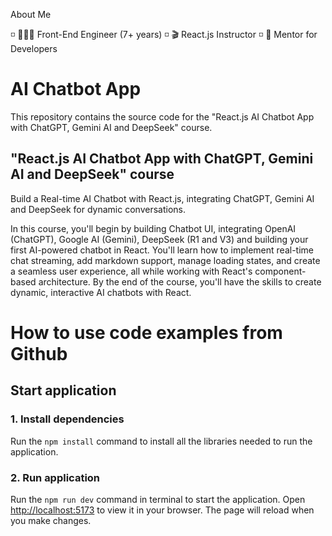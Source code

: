 About Me 

◽️ 👨🏻‍💻 Front-End Engineer (7+ years) ◽️ 🎬 React.js Instructor ◽️ 🎯 Mentor for Developers


# AI Chatbot App

This repository contains the source code for the "React.js AI Chatbot App with ChatGPT, Gemini AI and DeepSeek" course.

## "React.js AI Chatbot App with ChatGPT, Gemini AI and DeepSeek" course

Build a Real-time AI Chatbot with React.js, integrating ChatGPT, Gemini AI and DeepSeek for dynamic conversations.

In this course, you'll begin by building Chatbot UI, integrating OpenAI (ChatGPT), Google AI (Gemini), DeepSeek (R1 and V3) and building your first AI-powered chatbot in React. You'll learn how to implement real-time chat streaming, add markdown support, manage loading states, and create a seamless user experience, all while working with React's component-based architecture. By the end of the course, you'll have the skills to create dynamic, interactive AI chatbots with React.

# How to use code examples from Github

## Start application

### 1. Install dependencies

Run the `npm install` command to install all the libraries needed to run the application.

### 2. Run application

Run the `npm run dev` command in terminal to start the application.
Open [http://localhost:5173](http://localhost:5173) to view it in your browser.
The page will reload when you make changes.

